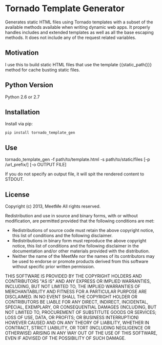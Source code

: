 Tornado Template Generator
==========================
Generates static HTML files using Tornado templates with a subset of the
available methods available when writing dynamic web apps. It properly handles
includes and extended templates as well as all the base escaping methods. It
does not include any of the request related variables.

Motivation
----------
I use this to build static HTML files that use the template {{static_path()}} method
for cache busting static files.

Python Version
--------------
Python 2.6 or 2.7

Installation
------------
Install via pip:

    pip install tornado_template_gen

Use
---
tornado_template_gen -f path/to/template.html -s path/to/static/files [-p /url_prefix/] [-o OUTPUT FILE]

If you do not specify an output file, it will spit the rendered content to STDOUT.

License
-------
Copyright (c) 2013, MeetMe
All rights reserved.

Redistribution and use in source and binary forms, with or without modification,
are permitted provided that the following conditions are met:

 * Redistributions of source code must retain the above copyright notice, this
   list of conditions and the following disclaimer.
 * Redistributions in binary form must reproduce the above copyright notice,
   this list of conditions and the following disclaimer in the documentation
   and/or other materials provided with the distribution.
 * Neither the name of the MeetMe nor the names of its contributors may be used
   to endorse or promote products derived from this software without specific
   prior written permission.

THIS SOFTWARE IS PROVIDED BY THE COPYRIGHT HOLDERS AND CONTRIBUTORS "AS IS" AND
ANY EXPRESS OR IMPLIED WARRANTIES, INCLUDING, BUT NOT LIMITED TO, THE IMPLIED
WARRANTIES OF MERCHANTABILITY AND FITNESS FOR A PARTICULAR PURPOSE ARE DISCLAIMED.
IN NO EVENT SHALL THE COPYRIGHT HOLDER OR CONTRIBUTORS BE LIABLE FOR ANY DIRECT,
INDIRECT, INCIDENTAL, SPECIAL, EXEMPLARY, OR CONSEQUENTIAL DAMAGES (INCLUDING,
BUT NOT LIMITED TO, PROCUREMENT OF SUBSTITUTE GOODS OR SERVICES; LOSS OF USE,
DATA, OR PROFITS; OR BUSINESS INTERRUPTION) HOWEVER CAUSED AND ON ANY THEORY OF
LIABILITY, WHETHER IN CONTRACT, STRICT LIABILITY, OR TORT (INCLUDING NEGLIGENCE
OR OTHERWISE) ARISING IN ANY WAY OUT OF THE USE OF THIS SOFTWARE, EVEN IF
ADVISED OF THE POSSIBILITY OF SUCH DAMAGE.
